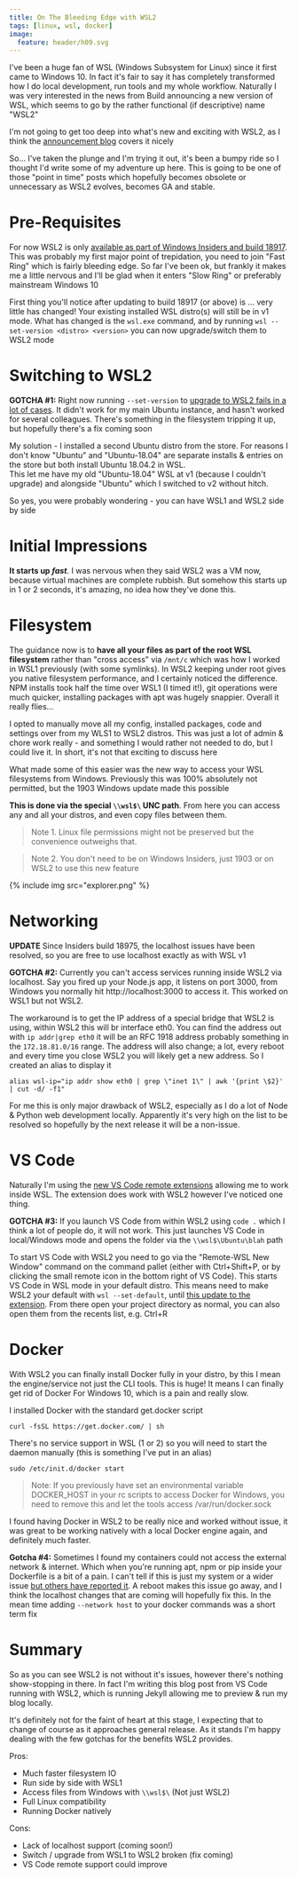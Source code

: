 ```yaml
---
title: On The Bleeding Edge with WSL2
tags: [linux, wsl, docker]
image:
  feature: header/h09.svg
---
```

I've been a huge fan of WSL (Windows Subsystem for Linux) since it first came to Windows 10. In fact it's fair to say it has completely transformed how I do local development, run tools and my whole workflow. Naturally I was very interested in the news from Build announcing a new version of WSL, which seems to go by the rather functional (if descriptive) name "WSL2"

I'm not going to get too deep into what's new and exciting with WSL2, as I think the [announcement blog](https://devblogs.microsoft.com/commandline/announcing-wsl-2/) covers it nicely

So... I've taken the plunge and I'm trying it out, it's been a bumpy ride so I thought I'd write some of my adventure up here. This is going to be one of those "point in time" posts which hopefully becomes obsolete or unnecessary as WSL2 evolves, becomes GA and stable.

<!--more-->

# Pre-Requisites
For now WSL2 is only [available as part of Windows Insiders and build 18917](https://devblogs.microsoft.com/commandline/wsl-2-is-now-available-in-windows-insiders/). This was probably my first major point of trepidation, you need to join "Fast Ring" which is fairly bleeding edge. So far I've been ok, but frankly it makes me a little nervous and I'll be glad when it enters "Slow Ring" or preferably mainstream Windows 10

First thing you'll notice after updating to build 18917 (or above) is ... very little has changed! 
Your existing installed WSL distro(s) will still be in v1 mode. What has changed is the `wsl.exe` command, and by running `wsl --set-version <distro> <version>` you can now upgrade/switch them to WSL2 mode

# Switching to WSL2
**GOTCHA #1:** Right now running `--set-version` to [upgrade to WSL2 fails in a lot of cases](https://github.com/microsoft/WSL/issues/4102). It didn't work for my main Ubuntu instance, and hasn't worked for several colleagues. There's something in the filesystem tripping it up, but hopefully there's a fix coming soon

My solution - I installed a second Ubuntu distro from the store. For reasons I don't know "Ubuntu" and "Ubuntu-18.04" are separate installs & entries on the store but both install Ubuntu 18.04.2 in WSL.  
This let me have my old "Ubuntu-18.04" WSL at v1 (because I couldn't upgrade) and alongside "Ubuntu" which I switched to v2 without hitch. 

So yes, you were probably wondering - you can have WSL1 and WSL2 side by side


# Initial Impressions
**It starts up *fast***. I was nervous when they said WSL2 was a VM now, because virtual machines are complete rubbish. But somehow this starts up in 1 or 2 seconds, it's amazing, no idea how they've done this.


# Filesystem
The guidance now is to **have all your files as part of the root WSL filesystem** rather than "cross access" via `/mnt/c` which was how I worked in WSL1 previously (with some symlinks). In WSL2 keeping under root gives you native filesystem performance, and I certainly noticed the difference. NPM installs took half the time over WSL1 (I timed it!), git operations were much quicker, installing packages with apt was hugely snappier. Overall it really flies...

I opted to manually move all my config, installed packages, code and settings over from my WLS1 to WSL2 distros. This was just a lot of admin & chore work really - and something I would rather not needed to do, but I could live it. In short, it's not that exciting to discuss here

What made some of this easier was the new way to access your WSL filesystems from Windows. Previously this was 100% absolutely not permitted, but the 1903 Windows update made this possible 

**This is done via the special `\\wsl$\` UNC path**. From here you can access any and all your distros, and even copy files between them. 

> Note 1. Linux file permissions might not be preserved but the convenience outweighs that.

> Note 2. You don't need to be on Windows Insiders, just 1903 or on WSL2 to use this new feature

{% include img src="explorer.png" %}

# Networking
**UPDATE** Since Insiders build 18975, the localhost issues have been resolved, so you are free to use localhost exactly as with WSL v1

**GOTCHA #2:** Currently you can't access services running inside WSL2 via localhost. Say you fired up your Node.js app, it listens on port 3000, from Windows you normally hit http://localhost:3000 to access it. This worked on WSL1 but not WSL2. 

The workaround is to get the IP address of a special bridge that WSL2 is using, within WSL2 this will br interface eth0. You can find the address out with `ip addr|grep eth0` it will be an RFC 1918 address probably something in the `172.18.81.0/16` range. The address will also change; a lot, every reboot and every time you close WSL2 you will likely get a new address. So I created an alias to display it
```
alias wsl-ip="ip addr show eth0 | grep \"inet 1\" | awk '{print \$2}' | cut -d/ -f1"
```

For me this is only major drawback of WSL2, especially as I do a lot of Node & Python web development locally. Apparently it's very high on the list to be resolved so hopefully by the next release it will be a non-issue.


# VS Code
Naturally I'm using the [new VS Code remote extensions](https://code.visualstudio.com/docs/remote/remote-overview) allowing me to work inside WSL. The extension does work with WSL2 however I've noticed one thing.

**GOTCHA #3:** If you launch VS Code from within WSL2 using `code .` which I think a lot of people do, it will not work. This just launches VS Code in local/Windows mode and opens the folder via the `\\wsl$\Ubuntu\blah` path

To start VS Code with WSL2 you need to go via the "Remote-WSL New Window" command on the command pallet (either with Ctrl+Shift+P, or by clicking the small remote icon in the bottom right of VS Code). This starts VS Code in WSL mode in your default distro. This means need to make WSL2 your default with `wsl --set-default`, until [this update to the extension](https://github.com/microsoft/vscode-remote-release/issues/118). From there open your project directory as normal, you can also open them from the recents list, e.g. Ctrl+R

# Docker
With WSL2 you can finally install Docker fully in your distro, by this I mean the engine/service not just the CLI tools. This is huge! It means I can finally get rid of Docker For Windows 10, which is a pain and really slow. 

I installed Docker with the standard get.docker script
```
curl -fsSL https://get.docker.com/ | sh 
```

There's no service support in WSL (1 or 2) so you will need to start the daemon manually (this is something I've put in an alias)
```
sudo /etc/init.d/docker start
```

> Note: If you previously have set an environmental variable DOCKER_HOST in your rc scripts to access Docker for Windows, you need to remove this and let the tools access /var/run/docker.sock


I found having Docker in WSL2 to be really nice and worked without issue, it was great to be working natively with a local Docker engine again, and definitely much faster.

**Gotcha #4:** Sometimes I found my containers could not access the external network & internet. Which when you're running apt, npm or pip inside your Dockerfile is a bit of a pain. I can't tell if this is just my system or a wider issue [but others have reported it](https://github.com/MicrosoftDocs/WSL/issues/422). A reboot makes this issue go away, and I think the localhost changes that are coming will hopefully fix this. In the mean time adding `--network host` to your docker commands was a short term fix

# Summary
So as you can see WSL2 is not without it's issues, however there's nothing show-stopping in there. In fact I'm writing this blog post from VS Code running with WSL2, which is running Jekyll allowing me to preview & run my blog locally. 

It's definitely not for the faint of heart at this stage, I expecting that to change of course as it approaches general release. As it stands I'm happy dealing with the few gotchas for the benefits WSL2 provides.

Pros:
- Much faster filesystem IO
- Run side by side with WSL1
- Access files from Windows with `\\wsl$\` (Not just WSL2)
- Full Linux compatibility 
- Running Docker natively

Cons:
- Lack of localhost support (coming soon!)
- Switch / upgrade from WSL1 to WSL2 broken (fix coming)
- VS Code remote support could improve
  